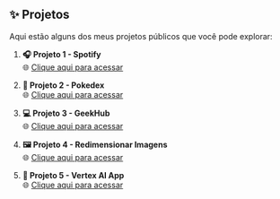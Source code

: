 ## ✨ Projetos

Aqui estão alguns dos meus projetos públicos que você pode explorar:

1. **🎧 Projeto 1 - Spotify**  
   🌐 [Clique aqui para acessar](https://cgb102000.github.io/Projetos-publicos/Spotify/)

2. **🐲 Projeto 2 - Pokedex**  
   🌐 [Clique aqui para acessar](https://cgb102000.github.io/Projetos-publicos/Pokedex/)

3. **💻 Projeto 3 - GeekHub**  
   🌐 [Clique aqui para acessar](https://cgb102000.github.io/Projetos-publicos/GeekHub/)

4. **🖼️ Projeto 4 - Redimensionar Imagens**  
   🌐 [Clique aqui para acessar](https://cgb102000.github.io/Projetos-publicos/Redimensionar%20Imagem/)

5. **🤖 Projeto 5 - Vertex AI App**  
   🌐 [Clique aqui para acessar](https://vertexapp-4399c9c295dd.herokuapp.com/)
